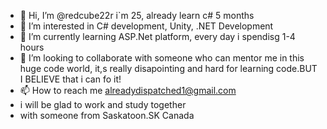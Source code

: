 - 👋 Hi, I’m @redcube22r i`m 25, already learn c# 5 months
- 👀 I’m interested in C# development, Unity, .NET Development
- 🌱 I’m currently learning ASP.Net platform, every day i spendisg 1-4 hours
- 💞️ I’m looking to collaborate with someone who can mentor me in this huge code world, it,s really disapointing and hard for learning code.BUT I BELIEVE that i can fo it!
- 📫 How to reach me alreadydispatched1@gmail.com
- i will be glad to work and study together
- with someone from Saskatoon.SK Canada
  

<!---
redcube22r/redcube22r is a ✨ special ✨ repository because its `README.md` (this file) appears on your GitHub profile.
You can click the Preview link to take a look at your changes.
--->
